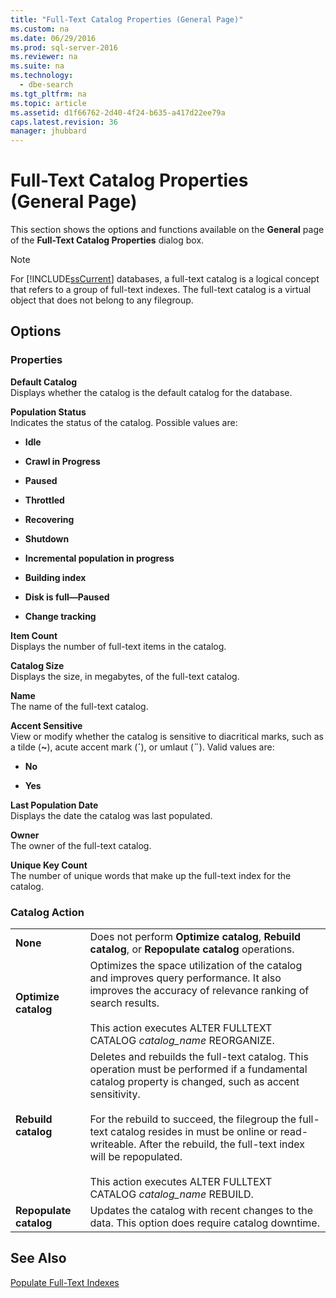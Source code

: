 ```yaml
---
title: "Full-Text Catalog Properties (General Page)"
ms.custom: na
ms.date: 06/29/2016
ms.prod: sql-server-2016
ms.reviewer: na
ms.suite: na
ms.technology: 
  - dbe-search
ms.tgt_pltfrm: na
ms.topic: article
ms.assetid: d1f66762-2d40-4f24-b635-a417d22ee79a
caps.latest.revision: 36
manager: jhubbard
---
```

# Full-Text Catalog Properties (General Page)
This section shows the options and functions available on the **General** page of the **Full-Text Catalog Properties** dialog box.  
  
> [!NOTE]  
>  For [!INCLUDE[ssCurrent](../../Topics/TopicNameContainA/includes/ssCurrent_md.md)] databases, a full-text catalog is a logical concept that refers to a group of full-text indexes. The full-text catalog is a virtual object that does not belong to any filegroup.  
  
## Options  
  
### Properties  
 **Default Catalog**  
 Displays whether the catalog is the default catalog for the database.  
  
 **Population Status**  
 Indicates the status of the catalog. Possible values are:  
  
-   **Idle**  
  
-   **Crawl in Progress**  
  
-   **Paused**  
  
-   **Throttled**  
  
-   **Recovering**  
  
-   **Shutdown**  
  
-   **Incremental population in progress**  
  
-   **Building index**  
  
-   **Disk is full—Paused**  
  
-   **Change tracking**  
  
 **Item Count**  
 Displays the number of full-text items in the catalog.  
  
 **Catalog Size**  
 Displays the size, in megabytes, of the full-text catalog.  
  
 **Name**  
 The name of the full-text catalog.  
  
 **Accent Sensitive**  
 View or modify whether the catalog is sensitive to diacritical marks, such as a tilde (**~**), acute accent mark (**´**), or umlaut (**¨**). Valid values are:  
  
-   **No**  
  
-   **Yes**  
  
 **Last Population Date**  
 Displays the date the catalog was last populated.  
  
 **Owner**  
 The owner of the full-text catalog.  
  
 **Unique Key Count**  
 The number of unique words that make up the full-text index for the catalog.  
  
### Catalog Action  
  
|||  
|-|-|  
|**None**|Does not perform **Optimize catalog**, **Rebuild catalog**, or **Repopulate catalog** operations.|  
|**Optimize catalog**|Optimizes the space utilization of the catalog and improves query performance. It also improves the accuracy of relevance ranking of search results.<br /><br /> This action executes ALTER FULLTEXT CATALOG *catalog_name* REORGANIZE.|  
|**Rebuild catalog**|Deletes and rebuilds the full-text catalog. This operation must be performed if a fundamental catalog property is changed, such as accent sensitivity.<br /><br /> For the rebuild to succeed, the filegroup the full-text catalog resides in must be online or read-writeable. After the rebuild, the full-text index will be repopulated.<br /><br /> This action executes ALTER FULLTEXT CATALOG *catalog_name* REBUILD.|  
|**Repopulate catalog**|Updates the catalog with recent changes to the data. This option does require catalog downtime.|  
  
## See Also  
 [Populate Full-Text Indexes](../../Topics/TopicNameNotContainA/Populate-Full-Text-Indexes.md)